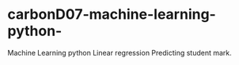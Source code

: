 # carbonD07-machine-learning-python-
Machine Learning python
Linear regression Predicting student mark.
